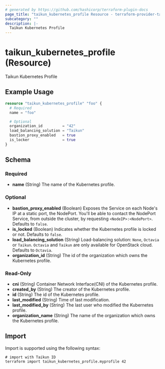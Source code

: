 ```yaml
---
# generated by https://github.com/hashicorp/terraform-plugin-docs
page_title: "taikun_kubernetes_profile Resource - terraform-provider-taikun"
subcategory: ""
description: |-
  Taikun Kubernetes Profile
---
```


# taikun_kubernetes_profile (Resource)

Taikun Kubernetes Profile

## Example Usage

```terraform
resource "taikun_kubernetes_profile" "foo" {
  # Required
  name = "foo"

  # Optional
  organization_id         = "42"
  load_balancing_solution = "Taikun"
  bastion_proxy_enabled   = true
  is_locker               = true
}
```

<!-- schema generated by tfplugindocs -->
## Schema

### Required

- **name** (String) The name of the Kubernetes profile.

### Optional

- **bastion_proxy_enabled** (Boolean) Exposes the Service on each Node's IP at a static port, the NodePort. You'll be able to contact the NodePort Service, from outside the cluster, by requesting `<NodeIP>:<NodePort>`. Defaults to `false`.
- **is_locked** (Boolean) Indicates whether the Kubernetes profile is locked or not. Defaults to `false`.
- **load_balancing_solution** (String) Load-balancing solution: `None`, `Octavia` or `Taikun`. `Octavia` and `Taikun` are only available for OpenStack cloud. Defaults to `Octavia`.
- **organization_id** (String) The id of the organization which owns the Kubernetes profile.

### Read-Only

- **cni** (String) Container Network Interface(CNI) of the Kubernetes profile.
- **created_by** (String) The creator of the Kubernetes profile.
- **id** (String) The id of the Kubernetes profile.
- **last_modified** (String) Time of last modification.
- **last_modified_by** (String) The last user who modified the Kubernetes profile.
- **organization_name** (String) The name of the organization which owns the Kubernetes profile.

## Import

Import is supported using the following syntax:

```shell
# import with Taikun ID
terraform import taikun_kubernetes_profile.myprofile 42
```
